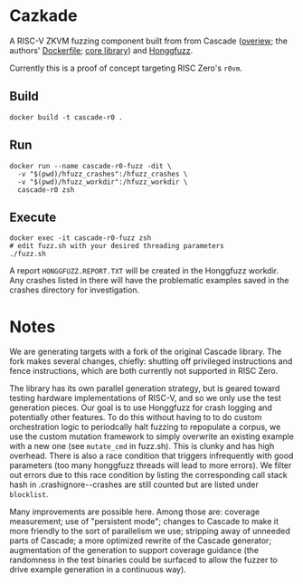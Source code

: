 # Cazkade
A RISC-V ZKVM fuzzing component built from from Cascade ([overiew](https://comsec.ethz.ch/research/hardware-design-security/cascade-cpu-fuzzing-via-intricate-program-generation/); the authors' [Dockerfile](https://github.com/comsec-group/cascade-artifacts); [core library](https://github.com/cascade-artifacts-designs/cascade-meta)) and [Honggfuzz](https://github.com/google/honggfuzz).

Currently this is a proof of concept targeting RISC Zero's `r0vm`.

## Build
```
docker build -t cascade-r0 .
```

## Run
```
docker run --name cascade-r0-fuzz -dit \
  -v "$(pwd)/hfuzz_crashes":/hfuzz_crashes \
  -v "$(pwd)/hfuzz_workdir":/hfuzz_workdir \
  cascade-r0 zsh
```

## Execute
```
docker exec -it cascade-r0-fuzz zsh
# edit fuzz.sh with your desired threading parameters
./fuzz.sh
```

A report `HONGGFUZZ.REPORT.TXT` will be created in the Honggfuzz workdir. Any crashes listed in there will have the problematic examples saved in the crashes directory for investigation.

# Notes
We are generating targets with a fork of the original Cascade library. The fork makes several changes, chiefly: shutting off privileged instructions and fence instructions, which are both currently not supported in RISC Zero. 

The library has its own parallel generation strategy, but is geared toward testing hardware implementations of RISC-V, and so we only use the test generation pieces. Our goal is to use Honggfuzz for crash logging and potentially other features. To do this without having to to do custom orchestration logic to periodcally halt fuzzing to repopulate a corpus, we use the custom mutation framework to simply overwrite an existing example with a new one (see `mutate_cmd` in fuzz.sh). This is clunky and has high overhead. There is also a race condition that triggers infrequently with good parameters (too many honggfuzz threads will lead to more errors). We filter out errors due to this race condition by listing the corresponding call stack hash in .crashignore--crashes are still counted but are listed under `blocklist`.

Many improvements are possible here. Among those are: coverage measurement; use of "persistent mode"; changes to Cascade to make it more friendly to the sort of parallelism we use; stripping away of unneeded parts of Cascade; a more optimized rewrite of the Cascade generator; augmentation of the generation to support coverage guidance (the randomness in the test binaries could be surfaced to allow the fuzzer to drive example generation in a continuous way).
